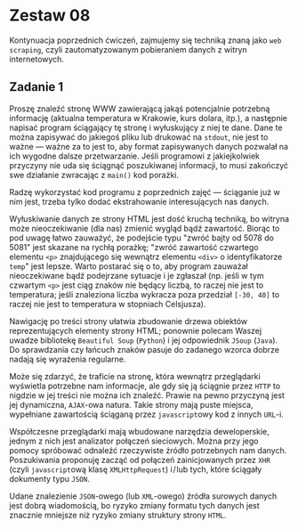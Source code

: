 # Zestaw 08

Kontynuacja poprzednich ćwiczeń, zajmujemy się techniką znaną jako `web scraping`, czyli zautomatyzowanym pobieraniem danych z witryn internetowych.

## Zadanie 1

Proszę znaleźć stronę WWW zawierającą jakąś potencjalnie potrzebną informację (aktualna temperatura w Krakowie, kurs dolara, itp.), a następnie napisać program ściągający tę stronę i wyłuskujący z niej te dane. Dane te można zapisywać do jakiegoś pliku lub drukować na `stdout`, nie jest to ważne — ważne za to jest to, aby format zapisywanych danych pozwalał na ich wygodne dalsze przetwarzanie. Jeśli programowi z jakiejkolwiek przyczyny nie uda się ściągnąć poszukiwanej informacji, to musi zakończyć swe działanie zwracając z `main()` kod porażki.

Radzę wykorzystać kod programu z poprzednich zajęć — ściąganie już w nim jest, trzeba tylko dodać ekstrahowanie interesujących nas danych.

Wyłuskiwanie danych ze strony HTML jest dość kruchą techniką, bo witryna może nieoczekiwanie (dla nas) zmienić wygląd bądź zawartość. Biorąc to pod uwagę łatwo zauważyć, że podejście typu "zwróć bajty od 5078 do 5081" jest skazane na rychłą porażkę; "zwróć zawartość czwartego elementu `<p>` znajdującego się wewnątrz elementu `<div>` o identyfikatorze `temp`" jest lepsze. Warto postarać się o to, aby program zauważał nieoczekiwane bądź podejrzane sytuacje i je zgłaszał (np. jeśli w tym czwartym `<p>` jest ciąg znaków nie będący liczbą, to raczej nie jest to temperatura; jeśli znaleziona liczba wykracza poza przedział `[-30, 40]` to raczej nie jest to temperatura w stopniach Celsjusza).

Nawigację po treści strony ułatwia zbudowanie drzewa obiektów reprezentujących elementy strony HTML; ponownie polecam Waszej uwadze bibliotekę `Beautiful Soup` (`Python`) i jej odpowiednik `JSoup` (`Java`). Do sprawdzania czy łańcuch znaków pasuje do zadanego wzorca dobrze nadają się wyrażenia regularne.

Może się zdarzyć, że traficie na stronę, która wewnątrz przeglądarki wyświetla potrzebne nam informacje, ale gdy się ją ściągnie przez `HTTP` to nigdzie w jej treści nie można ich znaleźć. Prawie na pewno przyczyną jest jej dynamiczna, `AJAX`-owa natura. Takie strony mają puste miejsca, wypełniane zawartością ściąganą przez `javascript`owy kod z innych `URL`-i.

Współczesne przeglądarki mają wbudowane narzędzia deweloperskie, jednym z nich jest analizator połączeń sieciowych. Można przy jego pomocy spróbować odnaleźć rzeczywiste źródło potrzebnych nam danych. Poszukiwania proponuję zacząć od połączeń zainicjowanych przez `XHR` (czyli `javascript`ową klasę `XMLHttpRequest`) i / lub tych, które ściągały dokumenty typu `JSON`.

Udane znalezienie `JSON`-owego (lub `XML`-owego) źródła surowych danych jest dobrą wiadomością, bo ryzyko zmiany formatu tych danych jest znacznie mniejsze niż ryzyko zmiany struktury strony `HTML`.